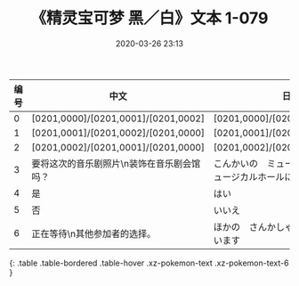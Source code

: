 ﻿---
date: 2020-03-26 23:13
last_modified_at: 2020-03-27 15:05
layout: default
title: 《精灵宝可梦 黑／白》文本 1-079
---
| 编号 | 中文 | 日文假名 | 日文汉字 |
| ---- | ---- | ---- | --- |
| 0 | [0201,0000]/[0201,0001]/[0201,0002] | [0201,0000]/[0201,0001]/[0201,0002] | [0201,0000]/[0201,0001]/[0201,0002] |
| 1 | [0201,0001]/[0201,0002]/[0201,0000] | [0201,0001]/[0201,0002]/[0201,0000] | [0201,0001]/[0201,0002]/[0201,0000] |
| 2 | [0201,0002]/[0201,0001]/[0201,0000] | [0201,0002]/[0201,0001]/[0201,0000] | [0201,0002]/[0201,0001]/[0201,0000] |
| 3 | 要将这次的音乐剧照片\n装饰在音乐剧会馆吗？ | こんかいの　ミュージカルショットを\nミュージカルホールに　かざりますか？ | 今回の　ミュージカルショットを\nミュージカルホールに　飾りますか？ |
| 4 | 是 | はい | はい |
| 5 | 否 | いいえ | いいえ |
| 6 | 正在等待\n其他参加者的选择。 | ほかの　さんかしゃの\nせんたくを まっています | 他の　参加者の\n選択を　待っています |
{: .table .table-bordered .table-hover .xz-pokemon-text .xz-pokemon-text-6 }